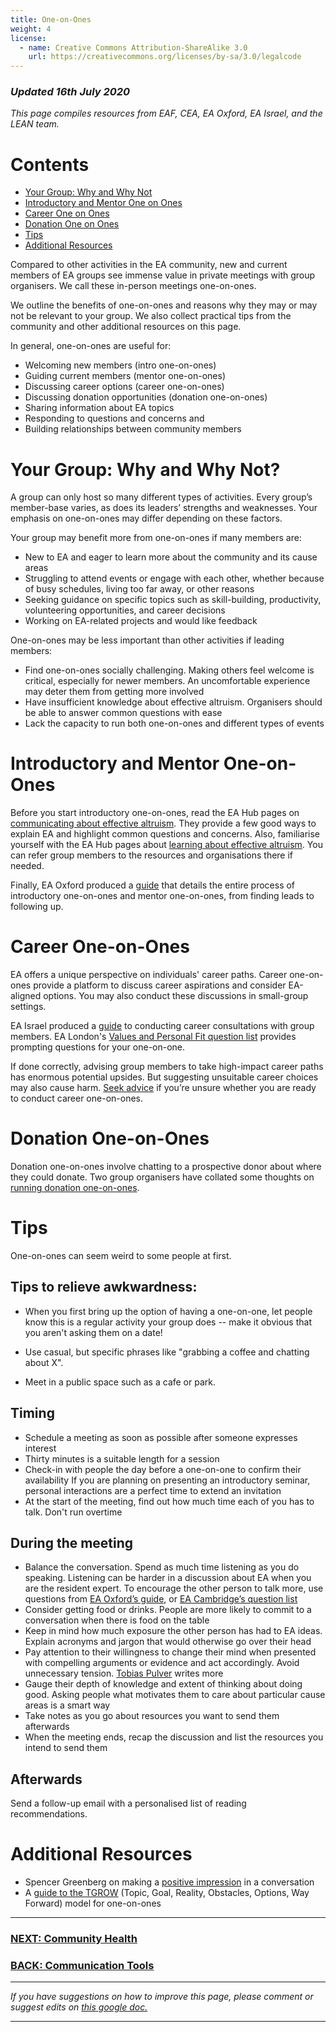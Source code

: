 ```yaml
---
title: One-on-Ones
weight: 4
license:
  - name: Creative Commons Attribution-ShareAlike 3.0
    url: https://creativecommons.org/licenses/by-sa/3.0/legalcode
---
```

### *Updated 16th July 2020*

*This page compiles resources from EAF, CEA, EA Oxford, EA Israel, and the LEAN team.*

# Contents

* <a href="#whyandwhynot">Your Group: Why and Why Not</a>
* <a href="#introandmentoroneonones">Introductory and Mentor One on Ones</a>
* <a href="#careeroneonones">Career One on Ones</a>
* <a href="#donationoneoneones">Donation One on Ones</a>
* <a href="#tips">Tips</a>
* <a href="#additionalresources">Additional Resources</a>

Compared to other activities in the EA community, new and current members of EA groups see immense value in private meetings with group organisers. We call these in-person meetings one-on-ones. 


We outline the benefits of one-on-ones and reasons why they may or may not be relevant to your group. We also collect practical tips from the community and other additional resources on this page.


In general, one-on-ones are useful for:

* Welcoming new members (intro one-on-ones)
* Guiding current members (mentor one-on-ones)
* Discussing career options (career one-on-ones)
* Discussing donation opportunities (donation one-on-ones)
* Sharing information about EA topics 
* Responding to questions and concerns and
* Building relationships between community members

<a name="whyandwhynot"></a>

# Your Group: Why and Why Not?

A group can only host so many different types of activities. Every group’s member-base varies, as does its leaders’ strengths and weaknesses. Your emphasis on one-on-ones may differ depending on these factors. 


Your group may benefit more from one-on-ones if many members are: 

* New to EA and eager to learn more about the community and its cause areas
* Struggling to attend events or engage with each other, whether because of busy schedules, living too far away, or other reasons
* Seeking guidance on specific topics such as skill-building, productivity, volunteering opportunities, and career decisions
* Working on EA-related projects and would like feedback

One-on-ones may be less important than other activities if leading members:

* Find one-on-ones socially challenging. Making others feel welcome is critical, especially for newer members. An uncomfortable experience may deter them from getting more involved
* Have insufficient knowledge about effective altruism. Organisers should be able to answer common questions with ease
* Lack the capacity to run both one-on-ones and different types of events

<a name="introandmentoroneonones"></a>

# Introductory and Mentor One-on-Ones

Before you start introductory one-on-ones, read the EA Hub pages on <a target="_blank" href="/learn/communicate-ea/">communicating about effective altruism</a>. They provide a few good ways to explain EA and highlight common questions and concerns. Also, familiarise yourself with the EA Hub pages about <a target="_blank" href="/learn/">learning about effective altruism</a>. You can refer group members to the resources and organisations there if needed.

Finally, EA Oxford produced a <a target="_blank" href="https://forum.effectivealtruism.org/posts/NrLCM4vcf8PRqkLaH/guide-to-successful-community-1-1s">guide</a> that details the entire process of introductory one-on-ones and mentor one-on-ones, from finding leads to following up.

<a name="careeroneonones"></a>

# Career One-on-Ones

EA offers a unique perspective on individuals' career paths. Career one-on-ones provide a platform to discuss career aspirations and consider EA-aligned options. You may also conduct these discussions in small-group settings.


EA Israel produced a <a target="_blank" href="https://forum.effectivealtruism.org/posts/qyG6YrxTAnRGkBhRT/guide-for-conducting-career-consultation">guide</a> to conducting career consultations with group members. EA London's <a target="_blank" href="https://docs.google.com/document/d/1fHG0MRNbcBzDCoearV-f66_viFwXCeRgZCrhzpFQFoA/edit">Values and Personal Fit question list</a> provides prompting questions for your one-on-one.

If done correctly, advising group members to take high-impact career paths has enormous potential upsides. But suggesting unsuitable career choices may also cause harm. <a target="_blank" href="https://resources.eahub.org/tips/support/">Seek advice</a> if you’re unsure whether you are ready to conduct career one-on-ones. 

<a name="donationoneoneones"></a>

# Donation One-on-Ones

Donation one-on-ones involve chatting to a prospective donor about where they could donate. Two group organisers have collated some thoughts on <a target="_blank" href="https://docs.google.com/document/d/1hItIAv82v8qE8xy4vc1YBtRe-Q6_807ixB8vH810bzA/edit#">running donation one-on-ones</a>.

<a name="tips"></a>

# Tips

One-on-ones can seem weird to some people at first.

## Tips to relieve awkwardness:

* When you first bring up the option of having a one-on-one, let people know this is a regular activity your group does -- make it obvious that you aren't asking them on a date!
* Use casual, but specific phrases like "grabbing a coffee and chatting about X".

* Meet in a public space such as a cafe or park.

## Timing

* Schedule a meeting as soon as possible after someone expresses interest
* Thirty minutes is a suitable length for a session
* Check-in with people the day before a one-on-one to confirm their availability
  If you are planning on presenting an introductory seminar, personal interactions are a perfect time to extend an invitation
* At the start of the meeting, find out how much time each of you has to talk. Don't run overtime

## During the meeting

* Balance the conversation. Spend as much time listening as you do speaking. Listening can be harder in a discussion about EA when you are the resident expert. To encourage the other person to talk more, use questions from <a target="_blank" href="https://forum.effectivealtruism.org/posts/NrLCM4vcf8PRqkLaH/guide-to-successful-community-1-1s">EA Oxford’s guide</a>, or <a target="_blank" href="https://docs.google.com/document/d/1YNDycpfXRqU8i7GrigY0U0t4_N9e8i7exRbvwrHfBrc/edit">EA Cambridge’s question list</a> 
* Consider getting food or drinks. People are more likely to commit to a conversation when there is food on the table
* Keep in mind how much exposure the other person has had to EA ideas. Explain acronyms and jargon that would otherwise go over their head
* Pay attention to their willingness to change their mind when presented with compelling arguments or evidence and act accordingly. Avoid unnecessary tension.  <a target="_blank" href="https://forum.effectivealtruism.org/ea/1p7/a_concrete_model_for_running_an_ea_group/">Tobias Pulver</a> writes more
* Gauge their depth of knowledge and extent of thinking about doing good. Asking people what motivates them to care about particular cause areas is a smart way 
* Take notes as you go about resources you want to send them afterwards
* When the meeting ends, recap the discussion and list the resources you intend to send them

## Afterwards

Send a follow-up email with a personalised list of reading recommendations.

<a name="additionalresources"></a>

# Additional Resources

* Spencer Greenberg on making a <a target="_blank" href="https://www.facebook.com/spencer.greenberg/posts/10103709919293792">positive impression</a> in a conversation 
* A <a target="_blank" href="https://docs.google.com/document/d/1fhs60wsJufK37KkCVS0q3JkRqh0cYTbRh4gA4r0IYR8/edit?usp=sharing">guide to the TGROW</a> (Topic, Goal, Reality, Obstacles, Options, Way Forward) model for one-on-ones

<hr>

### [NEXT: Community Health](/tips/community-health/)

### [BACK: Communication Tools](/tips/articles/communication-tools/)

<hr>

*If you have suggestions on how to improve this page, please comment or suggest edits on* <a target="_blank" href="https://docs.google.com/document/d/1xckUb-U5gI9tD6opmpawgfbRVK0RP_y6vL0QXYtDB1U/edit?usp=sharing">*this google doc.*</a>

<hr>